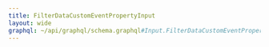 ```yaml
---
title: FilterDataCustomEventPropertyInput
layout: wide
graphql: ~/api/graphql/schema.graphql#Input.FilterDataCustomEventPropertyInput
---
```



